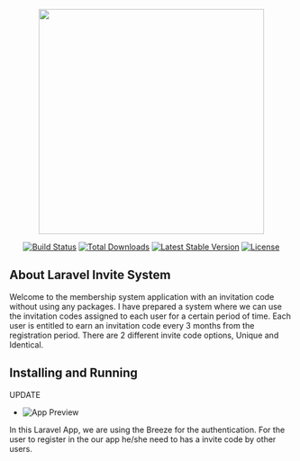 <p align="center"><a href="https://laravel.com" target="_blank"><img src="https://raw.githubusercontent.com/laravel/art/master/logo-lockup/5%20SVG/2%20CMYK/1%20Full%20Color/laravel-logolockup-cmyk-red.svg" width="400"></a></p>

<p align="center">
<a href="https://travis-ci.org/laravel/framework"><img src="https://travis-ci.org/laravel/framework.svg" alt="Build Status"></a>
<a href="https://packagist.org/packages/laravel/framework"><img src="https://img.shields.io/packagist/dt/laravel/framework" alt="Total Downloads"></a>
<a href="https://packagist.org/packages/laravel/framework"><img src="https://img.shields.io/packagist/v/laravel/framework" alt="Latest Stable Version"></a>
<a href="https://packagist.org/packages/laravel/framework"><img src="https://img.shields.io/packagist/l/laravel/framework" alt="License"></a>
</p>

## About Laravel Invite System

Welcome to the membership system application with an invitation code without using any packages. I have prepared a system where we can use the invitation codes assigned to each user for a certain period of time. Each user is entitled to earn an invitation code every 3 months from the registration period. 
There are 2 different invite code options, Unique and Identical.

## Installing and Running

UPDATE

- ![App Preview](https://i.ibb.co/dLxhmv5/app-rev.png)


In this Laravel App, we are using the Breeze for the authentication. For the user to register in the our app he/she need to has a invite code by other users.
